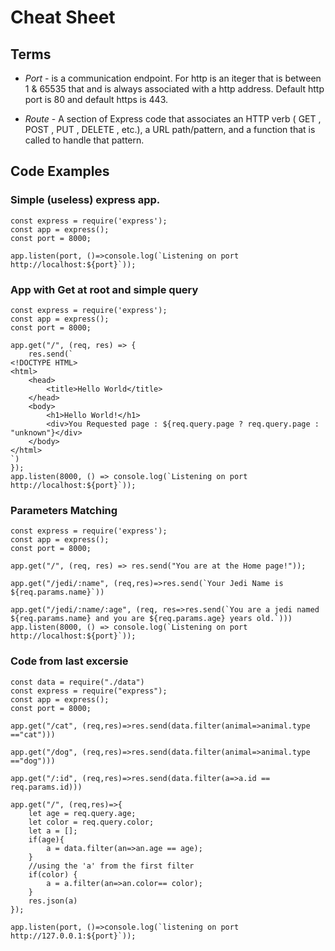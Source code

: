 # Cheat Sheet

## Terms 
* *Port* - is a communication endpoint. For http is an iteger that is between 1 & 65535 that and is always associated with a http address. Default http port is 80 and default https is 443.

* *Route* - A section of Express code that associates an HTTP verb ( GET , POST , PUT , DELETE , etc.), a URL path/pattern, and a function that is called to handle that pattern.

## Code Examples

### Simple (useless) express app.
``` 
const express = require('express');
const app = express();
const port = 8000;

app.listen(port, ()=>console.log(`Listening on port http://localhost:${port}`));
```

### App with Get at root and simple query
```
const express = require('express');
const app = express();
const port = 8000;

app.get("/", (req, res) => {
    res.send(`
<!DOCTYPE HTML>
<html>
    <head>
        <title>Hello World</title>
    </head>
    <body>
        <h1>Hello World!</h1>
        <div>You Requested page : ${req.query.page ? req.query.page : "unknown"}</div>
    </body>
</html>
`)
});
app.listen(8000, () => console.log(`Listening on port http://localhost:${port}`));
```

### Parameters Matching
```
const express = require('express');
const app = express();
const port = 8000;

app.get("/", (req, res) => res.send("You are at the Home page!"));

app.get("/jedi/:name", (req,res)=>res.send(`Your Jedi Name is ${req.params.name}`))

app.get("/jedi/:name/:age", (req, res=>res.send(`You are a jedi named ${req.params.name} and you are ${req.params.age} years old.`)))
app.listen(8000, () => console.log(`Listening on port http://localhost:${port}`));
```
### Code from last excersie 
```
const data = require("./data")
const express = require("express");
const app = express();
const port = 8000;

app.get("/cat", (req,res)=>res.send(data.filter(animal=>animal.type =="cat")))

app.get("/dog", (req,res)=>res.send(data.filter(animal=>animal.type =="dog")))

app.get("/:id", (req,res)=>res.send(data.filter(a=>a.id == req.params.id)))

app.get("/", (req,res)=>{
    let age = req.query.age;
    let color = req.query.color;
    let a = [];
    if(age){
        a = data.filter(an=>an.age == age);
    }
    //using the 'a' from the first filter
    if(color) {
        a = a.filter(an=>an.color== color);
    }
    res.json(a)
});

app.listen(port, ()=>console.log(`listening on port http://127.0.0.1:${port}`));
```

